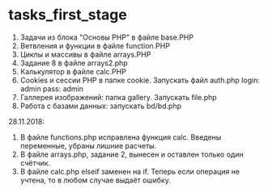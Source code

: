 # tasks_first_stage

1. Задачи из блока "Основы PHP" в файле base.PHP <br>
2. Ветвления и функции в файле function.PHP
3.  Циклы и массивы в файле arrays.PHP
4. Задание 8 в файле arrays2.php
5. Калькулятор в файле calc.PHP
6. Cookies и сессии PHP в папке  cookie. Запускать файл auth.php
  login: admin
  pass: admin
7.  Галлерея изображений: папка gallery. Запускать file.php
8. Работа с базами данных: запускать  bd/bd.php


28.11.2018:
1. В файле functions.php исправлена функция calc. Введены переменные, убраны лишние расчеты.
2. В файле arrays.php, задание 2, вынесен и оставлен только один счётчик.
3. В файле calc.php elseif заменен на if. Теперь если операция не учтена, то в любом случае выдаёт ошибку.

